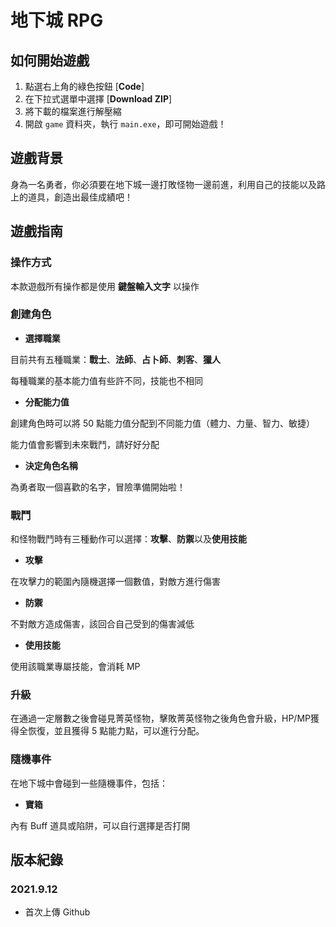 # 地下城 RPG 

## 如何開始遊戲
1. 點選右上角的綠色按鈕 [**Code**]
2. 在下拉式選單中選擇 [**Download ZIP**]
3. 將下載的檔案進行解壓縮
4. 開啟 `game` 資料夾，執行 `main.exe`，即可開始遊戲！

## 遊戲背景
身為一名勇者，你必須要在地下城一邊打敗怪物一邊前進，利用自己的技能以及路上的道具，創造出最佳成績吧！

## 遊戲指南

### 操作方式
本款遊戲所有操作都是使用 **鍵盤輸入文字** 以操作

### 創建角色
- **選擇職業**

目前共有五種職業：**戰士**、**法師**、**占卜師**、**刺客**、**獵人**

每種職業的基本能力值有些許不同，技能也不相同

- **分配能力值**

創建角色時可以將 50 點能力值分配到不同能力值（體力、力量、智力、敏捷）

能力值會影響到未來戰鬥，請好好分配

- **決定角色名稱**

為勇者取一個喜歡的名字，冒險準備開始啦！

### 戰鬥
和怪物戰鬥時有三種動作可以選擇：**攻擊**、**防禦**以及**使用技能**

- **攻擊**

在攻擊力的範圍內隨機選擇一個數值，對敵方進行傷害

- **防禦**

不對敵方造成傷害，該回合自己受到的傷害減低

- **使用技能**

使用該職業專屬技能，會消耗 MP

### 升級

在通過一定層數之後會碰見菁英怪物，擊敗菁英怪物之後角色會升級，HP/MP獲得全恢復，並且獲得 5 點能力點，可以進行分配。

### 隨機事件

在地下城中會碰到一些隨機事件，包括：

- **寶箱**

內有 Buff 道具或陷阱，可以自行選擇是否打開

## 版本紀錄

### 2021.9.12

- 首次上傳 Github

